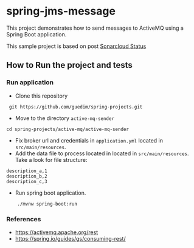 # spring-jms-message

This project demonstrates  how to send messages to ActiveMQ using a Spring Boot application.

This sample project is based on post [Sonarcloud Status](https://sonarcloud.io/api/project_badges/measure?project=com.codenotfound%3Aspring-jms-message-selector&metric=alert_status)

## How to Run the project and tests

### Run application

- Clone this repository 

```
 git https://github.com/guedim/spring-projects.git
```

- Move to the directory `active-mq-sender`

```
cd spring-projects/active-mq/active-mq-sender
```

- Fix broker url and credentials in `application.yml` located in  `src/main/resources`.
- Add the data file to process located in located in  `src/main/resources`. Take a look for file structure:

```csv
description_a,1
description_b,2
description_c,3
````

- Run spring boot application.

```
    ./mvnw spring-boot:run
```


### References


- https://activemq.apache.org/rest
- https://spring.io/guides/gs/consuming-rest/